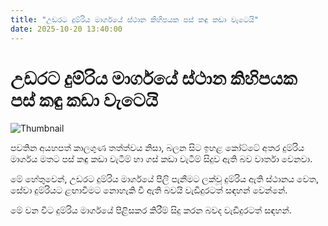 ```yaml
---
title: "උඩරට දුම්රිය මාර්ගයේ ස්ථාන කිහිපයක පස් කඳු කඩා වැටෙයි"
date: 2025-10-20 13:40:00
---
```


# උඩරට දුම්රිය මාර්ගයේ ස්ථාන කිහිපයක පස් කඳු කඩා වැටෙයි

![Thumbnail](https://helakuru.sgp1.cdn.digitaloceanspaces.com/esana/images/lib/balana-railway.jpg)

පවතින අයහපත් කාලගුණ තත්ත්වය නිසා, බලන සිට ඉහළ කෝට්ටේ අතර දුම්රිය මාර්ගය මතට පස් කඳු කඩා වැටීම් හා ගස් කඩා වැටීම් සිදුව ඇති බව වාර්තා වෙනවා.

මේ හේතුවෙන්, උඩරට දුම්රිය මාර්ගයේ පීලි පැනීමට ලක්වූ දුම්රිය ඇති ස්ථානය වෙත, සේවා දුම්රියට ළඟාවීමට නොහැකි වී ඇති බවයි වැඩිදුරටත් සඳහන් වෙන්නේ.

මේ වන විට දුම්රිය මාර්ගයේ පිළිසකර කිරීම් සිදු කරන බවද වැඩිදුරටත් සඳහන්.


